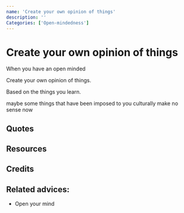```yaml
---
name: 'Create your own opinion of things'
description: ''
Categories: ['Open-mindedness']
---
```

# Create your own opinion of things

When you have an open minded

Create your own opinion of things. 

Based on the things you learn.

maybe some things that have been imposed to you culturally make no sense now


## Quotes

## Resources

## Credits

## Related advices:

- Open your mind
